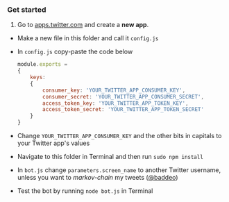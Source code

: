 ### Get started

1. Go to [apps.twitter.com](https://apps.twitter.com) and create a **new app**. 
* Make a new file in this folder and call it `config.js`
* In `config.js` copy-paste the code below 

	```js
	module.exports = 
	{
		keys:
		{
			consumer_key: 'YOUR_TWITTER_APP_CONSUMER_KEY',
			consumer_secret: 'YOUR_TWITTER_APP_CONSUMER_SECRET',
			access_token_key: 'YOUR_TWITTER_APP_TOKEN_KEY',
			access_token_secret: 'YOUR_TWITTER_APP_TOKEN_SECRET'
		}
	}	
	```
* Change `YOUR_TWITTER_APP_CONSUMER_KEY` and the other bits in capitals to your Twitter app's values
* Navigate to this folder in Terminal and then run `sudo npm install`
* In `bot.js` change `parameters.screen_name` to another Twitter username, unless you want to *markov-chain* my tweets ([@baddeo](https://twitter.com/baddeo))
* Test the bot by running `node bot.js` in Terminal	